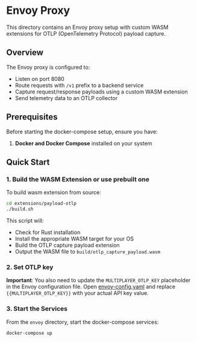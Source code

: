 # Envoy Proxy

This directory contains an Envoy proxy setup with custom WASM extensions for OTLP (OpenTelemetry Protocol) payload capture.

## Overview

The Envoy proxy is configured to:
- Listen on port 8080
- Route requests with `/v1` prefix to a backend service
- Capture request/response payloads using a custom WASM extension
- Send telemetry data to an OTLP collector

## Prerequisites

Before starting the docker-compose setup, ensure you have:

1. **Docker and Docker Compose** installed on your system

## Quick Start

### 1. Build the WASM Extension or use prebuilt one

To build wasm extension from source:

```bash
cd extensions/payload-otlp
./build.sh
```

This script will:
- Check for Rust installation
- Install the appropriate WASM target for your OS
- Build the OTLP capture payload extension
- Output the WASM file to `build/otlp_capture_payload.wasm`

### 2. Set OTLP key

**Important**: You also need to update the `MULTIPLAYER_OTLP_KEY` placeholder in the Envoy configuration file. Open [envoy-config.yaml](./envoy-config.yaml) and replace `{{MULTIPLAYER_OTLP_KEY}}` with your actual API key value.

### 3. Start the Services

From the `envoy` directory, start the docker-compose services:

```bash
docker-compose up
```
